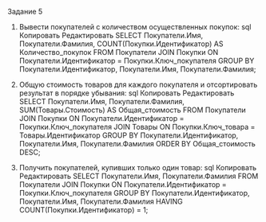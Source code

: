 Задание 5
1. Вывести покупателей с количеством осуществленных покупок:
sql
Копировать
Редактировать
SELECT 
    Покупатели.Имя,
    Покупатели.Фамилия,
    COUNT(Покупки.Идентификатор) AS Количество_покупок
FROM 
    Покупатели
JOIN 
    Покупки ON Покупатели.Идентификатор = Покупки.Ключ_покупателя
GROUP BY 
    Покупатели.Идентификатор, Покупатели.Имя, Покупатели.Фамилия;

   
3. Общую стоимость товаров для каждого покупателя и отсортировать результат в порядке убывания:
sql
Копировать
Редактировать
SELECT 
    Покупатели.Имя,
    Покупатели.Фамилия,
    SUM(Товары.Стоимость) AS Общая_стоимость
FROM 
    Покупатели
JOIN 
    Покупки ON Покупатели.Идентификатор = Покупки.Ключ_покупателя
JOIN 
    Товары ON Покупки.Ключ_товара = Товары.Идентификатор
GROUP BY 
    Покупатели.Идентификатор, Покупатели.Имя, Покупатели.Фамилия
ORDER BY 
    Общая_стоимость DESC;

   
5. Получить покупателей, купивших только один товар:
sql
Копировать
Редактировать
SELECT 
    Покупатели.Имя,
    Покупатели.Фамилия
FROM 
    Покупатели
JOIN 
    Покупки ON Покупатели.Идентификатор = Покупки.Ключ_покупателя
GROUP BY 
    Покупатели.Идентификатор, Покупатели.Имя, Покупатели.Фамилия
HAVING 
    COUNT(Покупки.Идентификатор) = 1;
